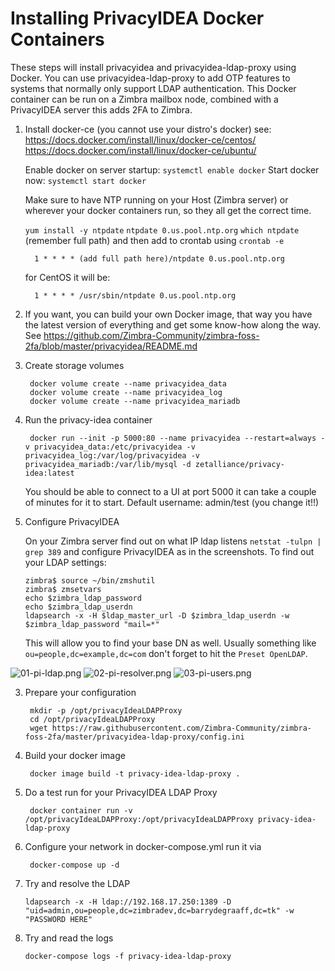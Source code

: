 # Installing PrivacyIDEA Docker Containers

These steps will install privacyidea and privacyidea-ldap-proxy using Docker. You can use privacyidea-ldap-proxy to add OTP features to systems that normally only support LDAP authentication. This Docker container can be run on a Zimbra mailbox node, combined with a PrivacyIDEA server this adds 2FA to Zimbra. 

1. Install docker-ce (you cannot use your distro's docker) see:
   https://docs.docker.com/install/linux/docker-ce/centos/
   https://docs.docker.com/install/linux/docker-ce/ubuntu/
   
   Enable docker on server startup: `systemctl enable docker`
   Start docker now: `systemctl start docker`

   Make sure to have NTP running on your Host (Zimbra server) or wherever your docker containers run, so they all get the correct time. 
   
   `yum install -y ntpdate`
   `ntpdate 0.us.pool.ntp.org`
   `which ntpdate` (remember full path)
   and then add to crontab using `crontab -e`
   
         1 * * * * (add full path here)/ntpdate 0.us.pool.ntp.org
   
   for CentOS it will be:
   
         1 * * * * /usr/sbin/ntpdate 0.us.pool.ntp.org

2. If you want, you can build your own Docker image, that way you have the latest version of everything and get some know-how along the way. See https://github.com/Zimbra-Community/zimbra-foss-2fa/blob/master/privacyidea/README.md
   
3. Create storage volumes

        docker volume create --name privacyidea_data
        docker volume create --name privacyidea_log
        docker volume create --name privacyidea_mariadb

4. Run the privacy-idea container

        docker run --init -p 5000:80 --name privacyidea --restart=always -v privacyidea_data:/etc/privacyidea -v privacyidea_log:/var/log/privacyidea -v privacyidea_mariadb:/var/lib/mysql -d zetalliance/privacy-idea:latest

   You should be able to connect to a UI at port 5000 it can take a couple of minutes for it to start. Default username: admin/test (you change it!!)

5. Configure PrivacyIDEA

   On your Zimbra server find out on what IP ldap listens `netstat -tulpn | grep 389` and configure PrivacyIDEA as in the screenshots. To find out your LDAP settings:

       zimbra$ source ~/bin/zmshutil 
       zimbra$ zmsetvars 
       echo $zimbra_ldap_password
       echo $zimbra_ldap_userdn
       ldapsearch -x -H $ldap_master_url -D $zimbra_ldap_userdn -w $zimbra_ldap_password "mail=*"

   This will allow you to find your base DN as well. Usually something like `ou=people,dc=example,dc=com` don't forget to hit the `Preset OpenLDAP`.


![01-pi-ldap.png](https://github.com/Zimbra-Community/zimbra-foss-2fa/raw/master/screenshots/01-pi-ldap.png)
![02-pi-resolver.png](https://github.com/Zimbra-Community/zimbra-foss-2fa/raw/master/screenshots/02-pi-resolver.png)
![03-pi-users.png](https://github.com/Zimbra-Community/zimbra-foss-2fa/raw/master/screenshots/03-pi-users.png)









      
      
3. Prepare your configuration

        mkdir -p /opt/privacyIdeaLDAPProxy
        cd /opt/privacyIdeaLDAPProxy
        wget https://raw.githubusercontent.com/Zimbra-Community/zimbra-foss-2fa/master/privacyidea-ldap-proxy/config.ini


5. Build your docker image

        docker image build -t privacy-idea-ldap-proxy .   

6. Do a test run for your PrivacyIDEA LDAP Proxy

        docker container run -v /opt/privacyIdeaLDAPProxy:/opt/privacyIdeaLDAPProxy privacy-idea-ldap-proxy


7. Configure your network in docker-compose.yml run it via

        docker-compose up -d

8. Try and resolve the LDAP

       ldapsearch -x -H ldap://192.168.17.250:1389 -D "uid=admin,ou=people,dc=zimbradev,dc=barrydegraaff,dc=tk" -w "PASSWORD HERE"

9. Try and read the logs

       docker-compose logs -f privacy-idea-ldap-proxy

       
    
